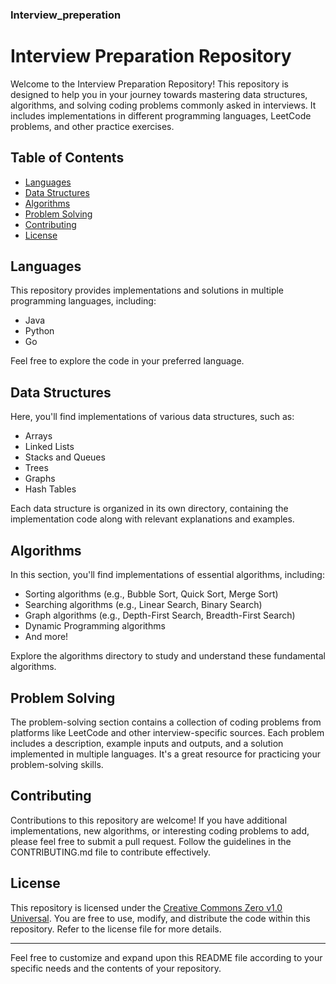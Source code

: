### Interview_preperation

# Interview Preparation Repository

Welcome to the Interview Preparation Repository! This repository is designed to help you in your journey towards mastering data structures, algorithms, and solving coding problems commonly asked in interviews. It includes implementations in different programming languages, LeetCode problems, and other practice exercises.

## Table of Contents

- [Languages](#languages)
- [Data Structures](#data-structures)
- [Algorithms](#algorithms)
- [Problem Solving](#problem-solving)
- [Contributing](#contributing)
- [License](#license)

## Languages

This repository provides implementations and solutions in multiple programming languages, including:

- Java
- Python
- Go

Feel free to explore the code in your preferred language.

## Data Structures

Here, you'll find implementations of various data structures, such as:

- Arrays
- Linked Lists
- Stacks and Queues
- Trees
- Graphs
- Hash Tables

Each data structure is organized in its own directory, containing the implementation code along with relevant explanations and examples.

## Algorithms

In this section, you'll find implementations of essential algorithms, including:

- Sorting algorithms (e.g., Bubble Sort, Quick Sort, Merge Sort)
- Searching algorithms (e.g., Linear Search, Binary Search)
- Graph algorithms (e.g., Depth-First Search, Breadth-First Search)
- Dynamic Programming algorithms
- And more!

Explore the algorithms directory to study and understand these fundamental algorithms.

## Problem Solving

The problem-solving section contains a collection of coding problems from platforms like LeetCode and other interview-specific sources. Each problem includes a description, example inputs and outputs, and a solution implemented in multiple languages. It's a great resource for practicing your problem-solving skills.

## Contributing

Contributions to this repository are welcome! If you have additional implementations, new algorithms, or interesting coding problems to add, please feel free to submit a pull request. Follow the guidelines in the CONTRIBUTING.md file to contribute effectively.

## License

This repository is licensed under the [Creative Commons Zero v1.0 Universal](LICENSE). You are free to use, modify, and distribute the code within this repository. Refer to the license file for more details.

---

Feel free to customize and expand upon this README file according to your specific needs and the contents of your repository.
